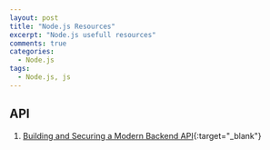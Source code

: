```yaml
---
layout: post
title: "Node.js Resources"
excerpt: "Node.js usefull resources"
comments: true
categories:
  - Node.js
tags: 
  - Node.js, js
---
```


## API
1. [Building and Securing a Modern Backend API](https://scotch.io/tutorials/building-and-securing-a-modern-backend-api){:target="_blank"}
